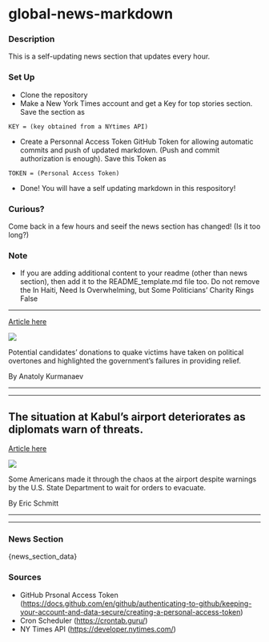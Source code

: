 # global-news-markdown

### Description 
This is a self-updating news section that updates every hour.

### Set Up 
* Clone the repository
* Make a New York Times account and get a Key for top stories section. Save the section as 
 ```
 KEY = (key obtained from a NYtimes API)
 ```
*  Create a Personnal Access Token GitHub Token for allowing automatic commits and push of updated markdown. (Push and commit authorization is enough). Save this Token as 
```
TOKEN = (Personal Access Token)
```
* Done! You will have a self updating markdown in this respository!

### Curious?
Come back in a few hours and seeif the news section has changed! (Is it too long?)

### Note
* If you are adding additional content to your readme (other than news section), then add it to the README_template.md file too. Do not remove the In Haiti, Need Is Overwhelming, but Some Politicians’ Charity Rings False
-------------------------------------------------------------------------

[Article here](https://www.nytimes.com/2021/08/22/world/americas/haiti-earthquake-aid.html)

[![](https://static01.nyt.com/images/2021/08/22/world/22HAITI-CROWD/merlin_193445211_6a93061d-99f9-4dd6-8266-72a113c1335d-superJumbo.jpg)](https://www.nytimes.com/2021/08/22/world/americas/haiti-earthquake-aid.html)

Potential candidates’ donations to quake victims have taken on political overtones and highlighted the government’s failures in providing relief.

By Anatoly Kurmanaev

* * *

* * *

The situation at Kabul’s airport deteriorates as diplomats warn of threats.
---------------------------------------------------------------------------

[Article here](https://www.nytimes.com/2021/08/21/world/asia/kabul-airport-afghanistan-security.html)

[![](https://static01.nyt.com/images/2021/08/21/world/21afghanistan-briefing-pentagon/21afghanistan-briefing-pentagon-superJumbo.jpg)](https://www.nytimes.com/2021/08/21/world/asia/kabul-airport-afghanistan-security.html)

Some Americans made it through the chaos at the airport despite warnings by the U.S. State Department to wait for orders to evacuate.

By Eric Schmitt

* * *

* * *

### News Section 
{news_section_data}


### Sources 
* GitHub Prsonal Access Token (https://docs.github.com/en/github/authenticating-to-github/keeping-your-account-and-data-secure/creating-a-personal-access-token)
* Cron Scheduler (https://crontab.guru/)
* NY Times API (https://developer.nytimes.com/)
